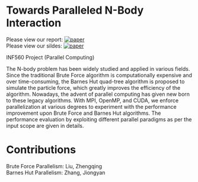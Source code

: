 # Towards Paralleled N-Body Interaction
Please view our report: [![paper](https://img.shields.io/badge/_-Paper-blue?logo=adobeacrobatreader)](https://github.com/hinczhang/INF560-ParallelAlgorithm/blob/main/report/INF560_Report.pdf)&nbsp;&nbsp;  
Please view our sildes: [![paper](https://img.shields.io/badge/_-Slides-darkgreen?logo=adobeacrobatreader)](https://github.com/hinczhang/INF560-ParallelAlgorithm/blob/main/report/INF560.pdf)&nbsp;&nbsp;  

INF560 Project (Parallel Computing)

The N-body problem has been widely studied and applied in various fields. Since the traditional Brute Force algorithm is computationally expensive and over time-consuming, the Barnes Hut quad-tree algorithm is proposed to simulate the particle force, which greatly improves the efficiency of the algorithm. Nowadays, the advent of parallel computing has given new born to these legacy algorithms. With MPI, OpenMP, and CUDA, we enforce parallelization at various degrees to experiment with the performance improvement upon Brute Force and Barnes Hut algorithms. The performance evaluation by exploiting different parallel paradigms as per the input scope are given in details.  
# Contributions
Brute Force Parallelism: Liu, Zhengqing  
Barnes Hut Parallelism: Zhang, Jiongyan
